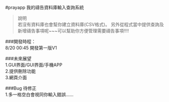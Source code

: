#prayapp
我的禱告資料庫輸入查詢系統


>說明<br/>
>若沒有資料庫也會幫你建立資料庫(CSV格式)。
>另外從程式當中提供查詢及新增禱告事項呢~~~可以幫助你方便管理需要禱告事項!!!!

###開發時程：<br/>
8/20 00:45 開發第一版V1


###未來展望<br/>
1.GUI界面/GUI界面/手機APP<br/>
2.提供刪除功能<br/>
3.網頁介面<br/>


###Bug 待修正<br/>
1.多一格空白會視同你輸入錯誤......

